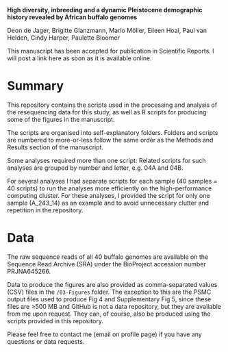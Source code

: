 **High diversity, inbreeding and a dynamic Pleistocene demographic history revealed by African buffalo genomes**

Deon de Jager, Brigitte Glanzmann, Marlo Möller, Eileen Hoal, Paul van Helden, Cindy Harper, Paulette Bloomer  

This manuscript has been accepted for publication in Scientific Reports. I will post a link here as soon as it is available online.

# Summary
This repository contains the scripts used in the processing and analysis of the resequencing data for this study, as well as R scripts for producing some of the figures in the manuscript.

The scripts are organised into self-explanatory folders. Folders and scripts are numbered to more-or-less follow the same order as the Methods and Results section of the manuscript. 

Some analyses required more than one script: Related scripts for such analyses are grouped by number and letter, e.g. 04A and 04B.

For several analyses I had separate scripts for each sample (40 samples = 40 scripts) to run the analyses more efficiently on the high-performance computing cluster. For these analyses, I provided the script for only one sample (A_243_14) as an example and to avoid unnecessary clutter and repetition in the repository.

# Data
The raw sequence reads of all 40 buffalo genomes are available on the Sequence Read Archive (SRA) under the BioProject accession number PRJNA645266.

Data to produce the figures are also provided as comma-separated values (CSV) files in the `/03-Figures` folder. The exception to this are the PSMC output files used to produce Fig 4 and Supplementary Fig 5, since these files are >500 MB and GitHub is not a data repository, but they are available from me upon request. They can, of course, also be produced using the scripts provided in this repository.

Please feel free to contact me (email on profile page) if you have any questions or data requests.
